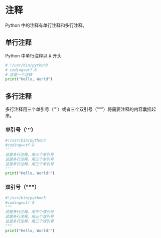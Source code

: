 # 注释

Python 中的注释有单行注释和多行注释。

## 单行注释

Python 中单行注释以 # 开头

```python
# !/usr/bin/python3 
# coding=utf-8
# 这是一个注释
print("Hello, World") 
```

## 多行注释

多行注释用三个单引号（'''）或者三个双引号（"""）将需要注释的内容囊括起来。

### 单引号（'''）

```python
#!/usr/bin/python3 
#coding=utf-8
'''
这是多行注释，用三个单引号
这是多行注释，用三个单引号 
这是多行注释，用三个单引号
'''
print("Hello, World!")
```

### 双引号（"""）

```python
#!/usr/bin/python3 
#coding=utf-8
"""
这是多行注释，用三个双引号
这是多行注释，用三个双引号 
这是多行注释，用三个双引号
"""
print("Hello, World!")
```
